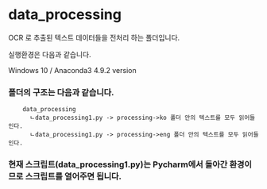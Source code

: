 # data_processing

OCR 로 추출된 텍스트 데이터들을 전처리 하는 폴더입니다.

실행환경은 다음과 같습니다.

Windows 10 / Anaconda3 4.9.2 version 


### 폴더의 구조는 다음과 같습니다.
```
    data_processing
      ㄴdata_processing1.py -> processing->ko 폴더 안의 텍스트를 모두 읽어들인다.
      ㄴdata_processing1.py -> processing->eng 폴더 안의 텍스트를 모두 읽어들인다.

```              
 
 
### 현재 스크립트(data_processing1.py)는 Pycharm에서 돌아간 환경이므로 스크립트를 열어주면 됩니다.

